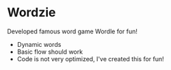 # Wordzie
Developed famous word game Wordle for fun!

- Dynamic words
- Basic flow should work
- Code is not very optimized, I've created this for fun!

